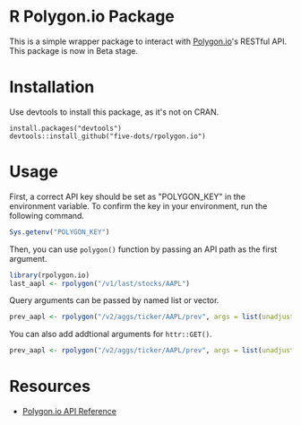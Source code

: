 R Polygon.io Package
===

This is a simple wrapper package to interact with [Polygon.io](https://polygon.io/)'s RESTful API. This package is now in Beta stage.

# Installation

Use devtools to install this package, as it's not on CRAN.

    install.packages("devtools")
    devtools::install_github("five-dots/rpolygon.io")

# Usage

First, a correct API key should be set as "POLYGON_KEY" in the environment variable. To confirm the key in your environment, run the following command.

```r
Sys.getenv("POLYGON_KEY")
```

Then, you can use `polygon()` function by passing an API path as the first argument.

```r
library(rpolygon.io)
last_aapl <- rpolygon("/v1/last/stocks/AAPL")
```

Query arguments can be passed by named list or vector.

```r
prev_aapl <- rpolygon("/v2/aggs/ticker/AAPL/prev", args = list(unadjusted = "true"))
```

You can also add addtional arguments for `httr::GET()`.

```r
prev_aapl <- rpolygon("/v2/aggs/ticker/AAPL/prev", args = list(unadjusted = "true"), httr::verbose())
```

# Resources

- [Polygon.io API Reference](https://polygon.io/docs/#!/Meta-Data/get_v1_meta_symbols_symbol)

